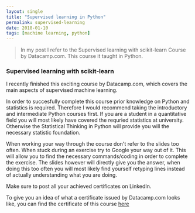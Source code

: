 ```yaml
---
layout: single
title: "Supervised learning in Python"
permalink: supervised-learning
date: 2018-01-10
tags: [machine learning, python]
---
```


> In my post I refer to the Supervised learning with scikit-learn Course by Datacamp.com. This course it taught in Python.

### Supervised learning with scikit-learn 
I recently finished this exciting course by Datacamp.com, which covers the main aspects of supervised machine learning. 

In order to succesfully complete this
course prior knowledge on Python and statistics is required. Therefore I would recommend taking the introductory and intermediate Python courses first. 
If you are a student in a quantitative field you will most likely have covered the requried statistics at university. Otherwise the Statistical Thinking in Python will provide you will the necessary statistic foundation.

When working your way through the course don't refer to the slides too often. When stuck during an exercise try to Google your way out of it. This will allow you to find the necessary commands/coding in order to complete the exercise. The slides however will directly give you the answer, when doing this too often
you will most likely find yourself retyping lines instead of actually understanding what you are doing.

Make sure to post all your achieved certificates on LinkedIn.

To give you an idea of what a certificate issued by Datacamp.com looks like, you can find the certificate of this course [here](https://github.com/Thijsq/Datacamp/blob/raw/Supervised%20learning%20with%20scikit.pdf)
